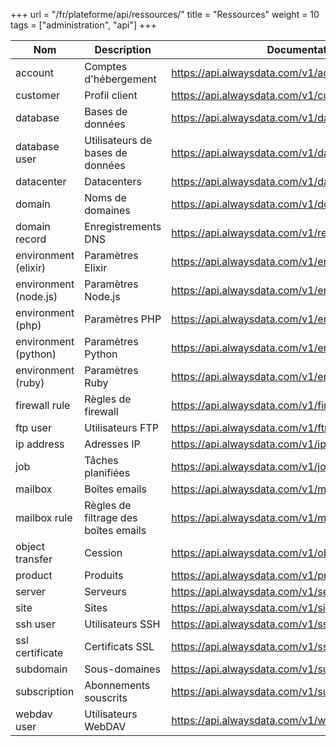 +++
url = "/fr/plateforme/api/ressources/"
title = "Ressources"
weight = 10
tags = ["administration", "api"]
+++

| Nom                   | Description                          | Documentation                                         |
|-----------------------|--------------------------------------|-------------------------------------------------------|
| account               | Comptes d'hébergement                | https://api.alwaysdata.com/v1/account/doc/            |
| customer              | Profil client                        | https://api.alwaysdata.com/v1/customer/doc/           |
| database              | Bases de données                     | https://api.alwaysdata.com/v1/database/doc/           |
| database user         | Utilisateurs de bases de données     | https://api.alwaysdata.com/v1/database/user/doc/      |
| datacenter            | Datacenters                          | https://api.alwaysdata.com/v1/datacenter/doc/         |
| domain                | Noms de domaines                     | https://api.alwaysdata.com/v1/domain/doc/             |
| domain record         | Enregistrements DNS                  | https://api.alwaysdata.com/v1/record/doc/             |
| environment (elixir)  | Paramètres Elixir                    | https://api.alwaysdata.com/v1/environment/elixir/doc/ |
| environment (node.js) | Paramètres Node.js                   | https://api.alwaysdata.com/v1/environment/nodejs/doc/ |
| environment (php)     | Paramètres PHP                       | https://api.alwaysdata.com/v1/environment/php/doc/    |
| environment (python)  | Paramètres Python                    | https://api.alwaysdata.com/v1/environment/python/doc/ |
| environment (ruby)    | Paramètres Ruby                      | https://api.alwaysdata.com/v1/environment/ruby/doc/   |
| firewall rule         | Règles de firewall                   | https://api.alwaysdata.com/v1/firewall/doc/           |
| ftp user              | Utilisateurs FTP                     | https://api.alwaysdata.com/v1/ftp/doc/                |
| ip address            | Adresses IP                          | https://api.alwaysdata.com/v1/ip/doc/                 |
| job                   | Tâches planifiées                    | https://api.alwaysdata.com/v1/job/doc/                |
| mailbox               | Boîtes emails                        | https://api.alwaysdata.com/v1/mailbox/doc/            |
| mailbox rule          | Règles de filtrage des boîtes emails | https://api.alwaysdata.com/v1/mailbox/rule/doc/       |
| object transfer       | Cession                              | https://api.alwaysdata.com/v1/object_transfer/doc/    |
| product               | Produits                             | https://api.alwaysdata.com/v1/product/doc/            |
| server                | Serveurs                             | https://api.alwaysdata.com/v1/server/doc/             |
| site                  | Sites                                | https://api.alwaysdata.com/v1/site/doc/               |
| ssh user              | Utilisateurs SSH                     | https://api.alwaysdata.com/v1/ssh/doc/                |
| ssl certificate       | Certificats SSL                      | https://api.alwaysdata.com/v1/ssl/doc/                |
| subdomain             | Sous-domaines                        | https://api.alwaysdata.com/v1/subdomain/doc/          |
| subscription          | Abonnements souscrits                | https://api.alwaysdata.com/v1/subscription/doc/       |
| webdav user           | Utilisateurs WebDAV                  | https://api.alwaysdata.com/v1/webdav/doc/             |
